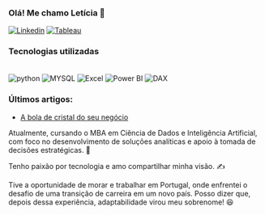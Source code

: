 
### Olá! Me chamo Letícia 👋

[![Linkedin](https://img.shields.io/badge/LinkedIn-0077B5?style=for-the-badge&logo=linkedin&logoColor=white)](https://www.linkedin.com/in/leticiamartinsnc/)
[![Tableau](https://img.shields.io/badge/Tableau-E97627?style=for-the-badge&logo=Tableau&logoColor=white)](https://public.tableau.com/app/profile/maria.let.cia.martins/vizzes)

### Tecnologias utilizadas
<div style="display: inline_block"><br/>
    <img align="center" alt="python" src="https://img.shields.io/badge/Python-3776AB?style=for-the-badge&logo=python&logoColor=white">
     <img align="center" alt="MYSQL" src="https://img.shields.io/badge/MySQL-005C84?style=for-the-badge&logo=mysql&logoColor=white">
     <img align="center" alt="Excel" src="https://img.shields.io/badge/Microsoft_Excel-217346?style=for-the-badge&logo=microsoft-excel&logoColor=white">
      <img align="center" alt="Power BI" src="https://img.shields.io/badge/Power%20BI-F2C811?style=for-the-badge&logo=power-bi&logoColor=black">
      <img align="center" alt="DAX" src="https://img.shields.io/badge/DAX-0078D7?style=for-the-badge&logo=power-bi&logoColor=white">
<div>


### Últimos artigos:

- [A bola de cristal do seu negócio]([https://www.linkedin.com/pulse/bola-de-cristal-do-seu-neg%C3%B3cio-maria-let%C3%ADcia-costa-f5gbf/?trackingId=UvO5Yo6OU6QpGsha%2FMX1Fg%3D%3D](https://www.linkedin.com/pulse/o-maior-ativo-subutilizado-da-sua-empresa-os-dados-costa-6kwqf/?trackingId=F%2F9%2F015WTQ2Gum%2BYrAT%2B1w%3D%3D))

Atualmente, cursando o MBA em Ciência de Dados e Inteligência Artificial, com foco no desenvolvimento de soluções analíticas e apoio à tomada de decisões estratégicas. 🧠

Tenho paixão por tecnologia e amo compartilhar minha visão. ✍️

Tive a oportunidade de morar e trabalhar em Portugal, onde enfrentei o desafio de uma transição de carreira em um novo país. Posso dizer que, depois dessa experiência, adaptabilidade virou meu sobrenome! 😆
